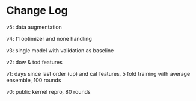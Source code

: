 # Change Log

v5: data augmentation

v4: f1 optimizer and none handling

v3: single model with validation as baseline

v2: dow & tod features

v1: days since last order (up) and cat features, 5 fold training with average ensemble, 100 rounds

v0: public kernel repro, 80 rounds